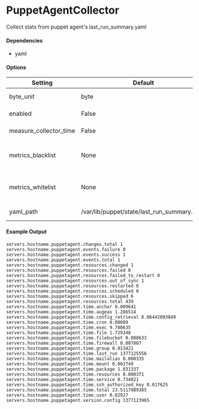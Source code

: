 <!--This file was generated from the python source
Please edit the source to make changes
-->
PuppetAgentCollector
=====

Collect stats from puppet agent's last_run_summary.yaml

#### Dependencies

 * yaml


#### Options

Setting | Default | Description | Type
--------|---------|-------------|-----
byte_unit | byte | Default numeric output(s) | str
enabled | False | Enable collecting these metrics | bool
measure_collector_time | False | Collect the collector run time in ms | bool
metrics_blacklist | None | Regex to match metrics to block. Mutually exclusive with metrics_whitelist | NoneType
metrics_whitelist | None | Regex to match metrics to transmit. Mutually exclusive with metrics_blacklist | NoneType
yaml_path | /var/lib/puppet/state/last_run_summary.yaml | Path to last_run_summary.yaml | str

#### Example Output

```
servers.hostname.puppetagent.changes.total 1
servers.hostname.puppetagent.events.failure 0
servers.hostname.puppetagent.events.success 1
servers.hostname.puppetagent.events.total 1
servers.hostname.puppetagent.resources.changed 1
servers.hostname.puppetagent.resources.failed 0
servers.hostname.puppetagent.resources.failed_to_restart 0
servers.hostname.puppetagent.resources.out_of_sync 1
servers.hostname.puppetagent.resources.restarted 0
servers.hostname.puppetagent.resources.scheduled 0
servers.hostname.puppetagent.resources.skipped 6
servers.hostname.puppetagent.resources.total 439
servers.hostname.puppetagent.time.anchor 0.009641
servers.hostname.puppetagent.time.augeas 1.286514
servers.hostname.puppetagent.time.config_retrieval 8.06442093849
servers.hostname.puppetagent.time.cron 0.00089
servers.hostname.puppetagent.time.exec 9.780635
servers.hostname.puppetagent.time.file 1.729348
servers.hostname.puppetagent.time.filebucket 0.000633
servers.hostname.puppetagent.time.firewall 0.007807
servers.hostname.puppetagent.time.group 0.013421
servers.hostname.puppetagent.time.last_run 1377125556
servers.hostname.puppetagent.time.mailalias 0.000335
servers.hostname.puppetagent.time.mount 0.002749
servers.hostname.puppetagent.time.package 1.831337
servers.hostname.puppetagent.time.resources 0.000371
servers.hostname.puppetagent.time.service 0.734021
servers.hostname.puppetagent.time.ssh_authorized_key 0.017625
servers.hostname.puppetagent.time.total 23.5117989385
servers.hostname.puppetagent.time.user 0.02927
servers.hostname.puppetagent.version.config 1377123965
```

